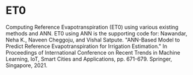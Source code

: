 # ET0
Computing Reference Evapotranspiration (ET0) using various existing methods and ANN.
ET0 using ANN is the supporting code for: Nawandar, Neha K., Naveen Cheggoju, and Vishal Satpute. "ANN-Based Model to Predict Reference Evapotranspiration for Irrigation Estimation." In Proceedings of International Conference on Recent Trends in Machine Learning, IoT, Smart Cities and Applications, pp. 671-679. Springer, Singapore, 2021.
